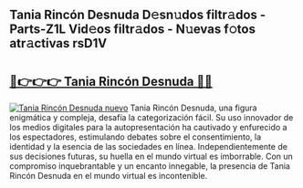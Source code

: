 ## Tania Rincón Desnuda D𝚎sn𝚞dos filtr𝚊dos - Parts-Z1L Vid𝚎os filtr𝚊dos - N𝚞evas f𝚘tos atr𝚊ctivas rsD1V

# <h2><a href="http://mbdtrg.tromn.icu/?c=Tania+Rinc%c3%b3n+Desnuda">🔗👉👉👉 Tania Rincón Desnuda 🔗🔗</a></h2>

[![Tania Rincón Desnuda nuevo](https://i.imgur.com/pEAQMta.gif)](http://mbdtrg.tromn.icu/?c=Tania+Rinc%c3%b3n+Desnuda)
Tania Rincón Desnuda, una figura enigmática y compleja, desafía la categorización fácil. Su uso innovador de los medios digitales para la autopresentación ha cautivado y enfurecido a los espectadores, estimulando debates sobre el consentimiento, la identidad y la esencia de las sociedades en línea. Independientemente de sus decisiones futuras, su huella en el mundo virtual es imborrable. Con un compromiso inquebrantable y un encanto innegable, la presencia de Tania Rincón Desnuda en el mundo virtual es incontenible.

